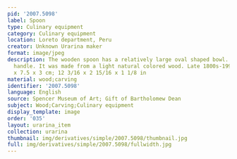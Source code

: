 ```yaml
---
pid: '2007.5098'
label: Spoon
type: Culinary equipment
category: Culinary equipment
location: Loreto department, Peru
creator: Unknown Urarina maker
format: image/jpeg
description: The wooden spoon has a relatively large oval shaped bowl. It has a straight
  handle. It was made from a light natural colored wood. Late 1800s-1996.&nbsp;31
  x 7.5 x 3 cm; 12 3/16 x 2 15/16 x 1 1/8 in
material: wood;carving
identifier: '2007.5098'
language: English
source: Spencer Museum of Art; Gift of Bartholomew Dean
subject: Wood;Carving;Culinary equipment
display_template: image
order: '035'
layout: urarina_item
collection: urarina
thumbnail: img/derivatives/simple/2007.5098/thumbnail.jpg
full: img/derivatives/simple/2007.5098/fullwidth.jpg
---
```

